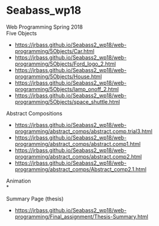 # Seabass_wp18
Web Programming Spring 2018</br>
Five Objects
* https://jrbass.github.io/Seabass2_wp18/web-programming/5Objects/Car.html
* https://jrbass.github.io/Seabass2_wp18/web-programming/5Objects/Ford_logo_2.html
* https://jrbass.github.io/Seabass2_wp18/web-programming/5Objects/House.html
* https://jrbass.github.io/Seabass2_wp18/web-programming/5Objects/lamp_onoff_2.html
* https://jrbass.github.io/Seabass2_wp18/web-programming/5Objects/space_shuttle.html

Abstract Compositions</br>
* https://jrbass.github.io/Seabass2_wp18/web-programming/abstract_comps/abstract.comp.trial3.html
* https://jrbass.github.io/Seabass2_wp18/web-programming/abstract_comps/abstract.comp1.html
* https://jrbass.github.io/Seabass2_wp18/web-programming/abstract_comps/abstract.comp2.html
* https://jrbass.github.io/Seabass2_wp18/web-programming/abstract_comps/Abstract_comp2.1.html

Animation</br>
* 

Summary Page (thesis)</br>
*  https://jrbass.github.io/Seabass2_wp18/web-programming/Final_assignment/Thesis-Summary.html
